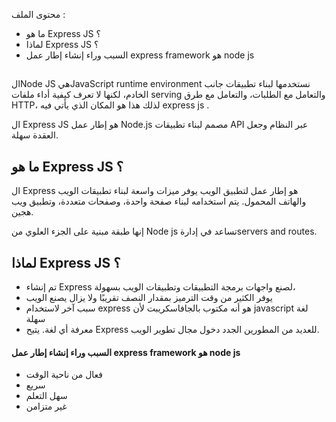 
محتوى الملف :

- ما هو Express JS ؟
- لماذا Express JS ؟
- السبب وراء إنشاء إطار عمل express framework هو node js 

## 

الNode JS هيJavaScript runtime environment نستخدمها لبناء تطبيقات جانب الخادم، لكنها لا تعرف كيفية أداء ملفات serving  والتعامل مع الطلبات، والتعامل مع طرق HTTP، لذلك هذا هو المكان الذي يأتي فيه express js .

ال Express JS هو إطار عمل Node.js مصمم لبناء تطبيقات API عبر النظام  وجعل العقدة سهلة.


## ما هو Express JS ؟

ال Express هو إطار عمل لتطبيق الويب يوفر ميزات واسعة لبناء تطبيقات الويب والهاتف المحمول. يتم استخدامه لبناء صفحة واحدة، وصفحات متعددة، وتطبيق ويب هجين.

إنها طبقة مبنية على الجزء العلوي من Node js تساعد في إدارةservers and routes.

## لماذا Express JS ؟

- تم إنشاء Express لصنع واجهات برمجة التطبيقات وتطبيقات الويب بسهولة،
- يوفر الكثير من وقت الترميز بمقدار النصف تقريبًا ولا يزال يصنع الويب 
 - سبب آخر لاستخدام express هو أنه مكتوب بالجافاسكريبت لأن javascript لغة سهلة 
 - معرفة أي لغة. يتيح Express للعديد من المطورين الجدد دخول مجال تطوير الويب.
 
 
 #### السبب وراء إنشاء إطار عمل express framework هو node js 
- فعال من ناحية الوقت 
- سريع
- سهل التعلم
- غير متزامن
